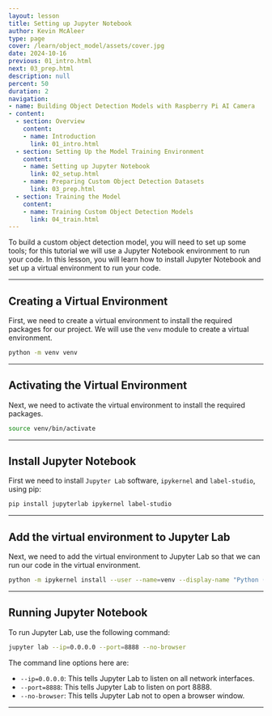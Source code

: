 ```yaml
---
layout: lesson
title: Setting up Jupyter Notebook
author: Kevin McAleer
type: page
cover: /learn/object_model/assets/cover.jpg
date: 2024-10-16
previous: 01_intro.html
next: 03_prep.html
description: null
percent: 50
duration: 2
navigation:
- name: Building Object Detection Models with Raspberry Pi AI Camera
- content:
  - section: Overview
    content:
    - name: Introduction
      link: 01_intro.html
  - section: Setting Up the Model Training Environment
    content:
    - name: Setting up Jupyter Notebook
      link: 02_setup.html
    - name: Preparing Custom Object Detection Datasets
      link: 03_prep.html
  - section: Training the Model
    content:
    - name: Training Custom Object Detection Models
      link: 04_train.html
---
```



To build a custom object detection model, you will need to set up some tools; for this tutorial we will use a Jupyter Notebook environment to run your code. In this lesson, you will learn how to install Jupyter Notebook and set up a virtual environment to run your code.

---

## Creating a Virtual Environment

First, we need to create a virtual environment to install the required packages for our project. We will use the `venv` module to create a virtual environment.

```bash
python -m venv venv
```

---

## Activating the Virtual Environment

Next, we need to activate the virtual environment to install the required packages.

```bash
source venv/bin/activate
```

---

## Install Jupyter Notebook

First we need to install `Jupyter Lab` software, `ipykernel` and `label-studio`, using pip:

```bash
pip install jupyterlab ipykernel label-studio
```

---

## Add the virtual environment to Jupyter Lab

Next, we need to add the virtual environment to Jupyter Lab so that we can run our code in the virtual environment.

```bash
python -m ipykernel install --user --name=venv --display-name "Python (venv)"
```

---

## Running Jupyter Notebook

To run Jupyter Lab, use the following command:

```bash
jupyter lab --ip=0.0.0.0 --port=8888 --no-browser
```

The command line options here are:

- `--ip=0.0.0.0`: This tells Jupyter Lab to listen on all network interfaces.
- `--port=8888`: This tells Jupyter Lab to listen on port 8888.
- `--no-browser`: This tells Jupyter Lab not to open a browser window.

---
